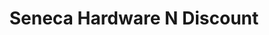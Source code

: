 ---
title: "Seneca Hardware N Discount"
url: /ridgewood/seneca-hardware-n-discount/
shop: hardware
---